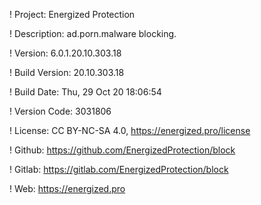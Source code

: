 ! Project: Energized Protection

! Description: ad.porn.malware blocking.

! Version: 6.0.1.20.10.303.18

! Build Version: 20.10.303.18

! Build Date: Thu, 29 Oct 20 18:06:54

! Version Code: 3031806

! License: CC BY-NC-SA 4.0, https://energized.pro/license

! Github: https://github.com/EnergizedProtection/block

! Gitlab: https://gitlab.com/EnergizedProtection/block


! Web: https://energized.pro
